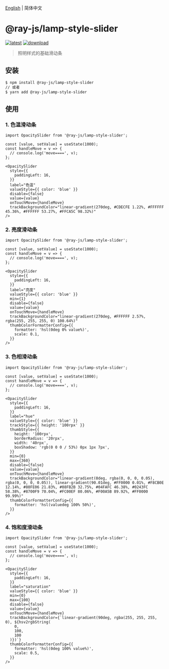 [English](./README.md) | 简体中文

# @ray-js/lamp-style-slider

[![latest](https://img.shields.io/npm/v/@ray-js/lamp-style-slider/latest.svg)](https://www.npmjs.com/package/@ray-js/lamp-style-slider) [![download](https://img.shields.io/npm/dt/@ray-js/lamp-style-slider.svg)](https://www.npmjs.com/package/@ray-js/lamp-style-slider)

> 照明样式的基础滑动条

## 安装

```sh
$ npm install @ray-js/lamp-style-slider
// 或者
$ yarn add @ray-js/lamp-style-slider
```

## 使用

### 1. 色温滑动条

```tsx
import OpacitySlider from '@ray-js/lamp-style-slider';

const [value, setValue] = useState(1000);
const handleMove = v => {
  // console.log('move====', v);
};

<OpacitySlider
  style={{
    paddingLeft: 16,
  }}
  label="色温"
  valueStyle={{ color: 'blue' }}
  disable={false}
  value={value}
  onTouchMove={handleMove}
  trackBackgroundColor="linear-gradient(270deg, #CDECFE 1.22%, #FFFFFF 45.36%, #FFFFFF 53.27%, #FFCA5C 98.32%)"
/>
```

### 2. 亮度滑动条

```tsx
import OpacitySlider from '@ray-js/lamp-style-slider';

const [value, setValue] = useState(1000);
const handleMove = v => {
  // console.log('move====', v);
};

<OpacitySlider
  style={{
    paddingLeft: 16,
  }}
  label="亮度"
  valueStyle={{ color: 'blue' }}
  min={1}
  disable={false}
  value={value}
  onTouchMove={handleMove}
  trackBackgroundColor="linear-gradient(270deg, #FFFFFF 2.57%, rgba(255, 255, 255, 0) 100.64%)"
  thumbColorFormatterConfig={{
    formatter: 'hsl(0deg 0% value%)',
    scale: 0.1,
  }}
/>
```

### 3. 色相滑动条

```tsx
import OpacitySlider from '@ray-js/lamp-style-slider';

const [value, setValue] = useState(1000);
const handleMove = v => {
  // console.log('move====', v);
};

<OpacitySlider
  style={{
    paddingLeft: 16,
  }}
  label="hue"
  valueStyle={{ color: 'blue' }}
  trackStyle={{ height: '100rpx' }}
  thumbStyle={{
    height: '100rpx',
    borderRadius: '20rpx',
    width: '40rpx',
    boxShadow: 'rgb(0 0 0 / 53%) 0px 1px 7px',
  }}
  min={0}
  max={360}
  disable={false}
  value={value}
  onTouchMove={handleMove}
  trackBackgroundColor="linear-gradient(0deg, rgba(0, 0, 0, 0.05), rgba(0, 0, 0, 0.05)), linear-gradient(90.01deg, #FF0000 0.01%, #F8CB0E 12.14%, #80FE06 21.83%, #08FB2B 32.75%, #04FAFC 46.38%, #0243FC 58.38%, #8700F9 70.04%, #FC00EF 80.06%, #F00A5B 89.92%, #FF0000 99.99%)"
  thumbColorFormatterConfig={{
    formatter: 'hsl(valuedeg 100% 50%)',
  }}
/>
```
### 4. 饱和度滑动条

```tsx
import OpacitySlider from '@ray-js/lamp-style-slider';

const [value, setValue] = useState(1000);
const handleMove = v => {
  // console.log('move====', v);
};

<OpacitySlider
  style={{
    paddingLeft: 16,
  }}
  label="saturation"
  valueStyle={{ color: 'blue' }}
  min={0}
  max={100}
  disable={false}
  value={value}
  onTouchMove={handleMove}
  trackBackgroundColor={`linear-gradient(90deg, rgba(255, 255, 255, 0), ${hsv2rgbString(
    0,
    100,
    100
  )})`}
  thumbColorFormatterConfig={{
    formatter: 'hsl(0deg 100% value%)',
    scale: 0.5,
  }}
/>
```